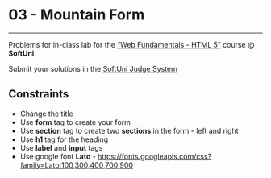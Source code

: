 # 03 - Mountain Form
------
Problems for in-class lab for the [“Web Fundamentals - HTML 5”](https://softuni.bg/trainings/2265/web-fundamentals-html5-january-2019/) course @ **SoftUni**.

Submit your solutions in the [SoftUni Judge System](https://judge.softuni.bg/Contests/1136/Introduction-to-HTML-and-CSS)

## Constraints
* Change the title
* Use **form** tag to create your form    
* Use **section** tag to create two **sections** in the form - left and right
* Use **h1** tag for the heading
* Use **label** and **input** tags
* Use google font **Lato** - https://fonts.googleapis.com/css?family=Lato:100,300,400,700,900






